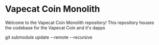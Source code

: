 # Vapecat Coin Monolith

Welcome to the Vapecat Coin Monolith repository! This repository houses the codebase for the Vapecat Coin and it's dapps

git submodule update --remote --recursive

